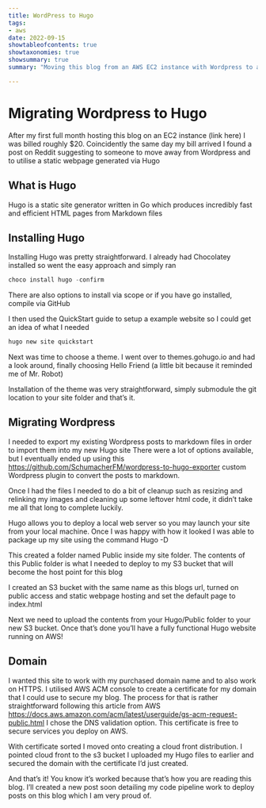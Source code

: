 ```yaml
---
title: WordPress to Hugo
tags:
- aws
date: 2022-09-15
showtableofcontents: true
showtaxonomies: true
showsummary: true
summary: "Moving this blog from an AWS EC2 instance with Wordpress to an S3 bucket hosting a Hugo deployed static website" 

---
```





# Migrating Wordpress to Hugo

After my first full month hosting this blog on an EC2 instance (link here) I was billed roughly $20. 
Coincidently the same day my bill arrived I found a post on Reddit suggesting to someone to move away from Wordpress and to utilise a static webpage generated via Hugo

## What is Hugo 
Hugo is a static site generator written in Go which produces incredibly fast and efficient HTML pages from Markdown files


## Installing Hugo
Installing Hugo was pretty straightforward. I already had Chocolatey installed so went the easy approach and simply ran 

```powershell
choco install hugo -confirm
```

There are also options to install via scope or  if you have go installed, compile via GitHub 

I then used the QuickStart guide to setup a example website so I could get an idea of what I needed


```powershell
hugo new site quickstart
```

Next was time to choose a theme. I went over to themes.gohugo.io and had a look around, finally choosing Hello Friend (a little bit because it reminded me of Mr. Robot)

Installation of the theme was very straightforward, simply submodule the git location to your site folder and that’s it. 

## Migrating Wordpress 
I needed to export my existing Wordpress posts to markdown files in order to import them into my new Hugo site
There were a lot of options available, but I eventually ended up using this  https://github.com/SchumacherFM/wordpress-to-hugo-exporter
custom Wordpress plugin to convert the posts to markdown. 

Once I had the files I needed to do a bit of cleanup such as resizing and relinking my images and cleaning up some leftover html code, it didn’t take me all that long to complete luckily.

Hugo allows you to deploy a local web server so you may launch your site from your local machine. Once I was happy with how it looked I was able to package up my site using the command Hugo -D

This created a folder named Public inside my site folder. The contents of this Public folder is what I needed to deploy to my S3 bucket that will become the host point for this blog

I created an S3 bucket with the same name as this blogs url, turned on public access and static webpage hosting and set the default page to index.html

Next we need to upload the contents from your Hugo/Public folder to your new S3 bucket. Once that’s done you’ll have a fully functional Hugo website running on AWS!

## Domain
I wanted this site to work with my purchased domain name and to also work on HTTPS.
I utilised AWS ACM console to create a certificate for my domain that I could use to secure my blog. The process for that is rather straightforward following this article from AWS https://docs.aws.amazon.com/acm/latest/userguide/gs-acm-request-public.html
I chose the DNS validation option. This certificate is free to secure services you deploy on AWS.

With certificate sorted I moved onto creating a cloud front distribution. I pointed cloud front to the s3 bucket I uploaded my Hugo files to earlier and secured the domain with the certificate I’d just created.

And that’s it! You know it’s worked because that’s how you are reading this blog. 
I’ll created a new post soon detailing my code pipeline work to deploy posts on this blog which I am very proud of.



